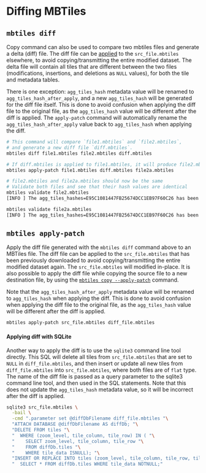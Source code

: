 # Diffing MBTiles

## `mbtiles diff`

Copy command can also be used to compare two mbtiles files and generate a delta (diff) file. The diff file can
be [applied](#mbtiles-apply-patch) to the `src_file.mbtiles` elsewhere, to avoid copying/transmitting the entire
modified dataset. The delta file will contain all tiles that are different between the two files (modifications,
insertions, and deletions as `NULL` values), for both the tile and metadata tables.

There is one exception: `agg_tiles_hash` metadata value will be renamed to `agg_tiles_hash_after_apply`, and a
new `agg_tiles_hash` will be generated for the diff file itself. This is done to avoid confusion when applying the diff
file to the original file, as the `agg_tiles_hash` value will be different after the diff is applied. The `apply-patch`
command will automatically rename the `agg_tiles_hash_after_apply` value back to `agg_tiles_hash` when applying the
diff.

```bash
# This command will compare `file1.mbtiles` and `file2.mbtiles`,
# and generate a new diff file `diff.mbtiles`.
mbtiles diff file1.mbtiles file2.mbtiles diff.mbtiles

# If diff.mbtiles is applied to file1.mbtiles, it will produce file2.mbtiles
mbtiles apply-patch file1.mbtiles diff.mbtiles file2a.mbtiles

# file2.mbtiles and file2a.mbtiles should now be the same
# Validate both files and see that their hash values are identical
mbtiles validate file2.mbtiles
[INFO ] The agg_tiles_hashes=E95C1081447FB25674DCC1EB97F60C26 has been verified for file2.mbtiles

mbtiles validate file2a.mbtiles
[INFO ] The agg_tiles_hashes=E95C1081447FB25674DCC1EB97F60C26 has been verified for file2a.mbtiles
```

## `mbtiles apply-patch`

Apply the diff file generated with the `mbtiles diff` command above to an MBTiles file. The diff file can be applied to
the `src_file.mbtiles` that has been previously downloaded to avoid copying/transmitting the entire modified dataset
again. The `src_file.mbtiles` will modified in-place. It is also possible to apply the diff file while copying the
source file to a new destination file, by using
the [`mbtiles copy --apply-patch`](mbtiles-copy.md#mbtiles-copy---apply-patch) command.

Note that the `agg_tiles_hash_after_apply` metadata value will be renamed to `agg_tiles_hash` when applying the diff.
This is done to avoid confusion when applying the diff file to the original file, as the `agg_tiles_hash` value will be
different after the diff is applied.

```bash
mbtiles apply-patch src_file.mbtiles diff_file.mbtiles
```

#### Applying diff with SQLite

Another way to apply the diff is to use the `sqlite3` command line tool directly. This SQL will delete all tiles
from `src_file.mbtiles` that are set to `NULL` in `diff_file.mbtiles`, and then insert or update all new tiles
from `diff_file.mbtiles` into `src_file.mbtiles`, where both files are of `flat` type. The name of the diff file is
passed as a query parameter to the sqlite3 command line tool, and then used in the SQL statements. Note that this does
not update the `agg_tiles_hash` metadata value, so it will be incorrect after the diff is applied.

```bash
sqlite3 src_file.mbtiles \
  -bail \
  -cmd ".parameter set @diffDbFilename diff_file.mbtiles "\
  "ATTACH DATABASE @diffDbFilename AS diffDb; "\
  "DELETE FROM tiles "\
  "  WHERE (zoom_level, tile_column, tile_row) IN ( "\
  "    SELECT zoom_level, tile_column, tile_row "\
  "    FROM diffDb.tiles "\
  "    WHERE tile_data ISNULL); "\
  "INSERT OR REPLACE INTO tiles (zoom_level, tile_column, tile_row, tile_data) "\
  "  SELECT * FROM diffDb.tiles WHERE tile_data NOTNULL;"
```
